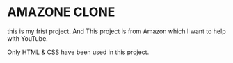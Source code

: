 # AMAZONE CLONE
this is my frist project.
And This project is from Amazon which I want to help with YouTube.

Only HTML & CSS have been used in this project.